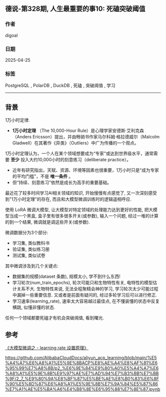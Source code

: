 ## 德说-第328期, 人生最重要的事10: 死磕突破阈值   
                
### 作者                
digoal                
                
### 日期                
2025-04-25               
                
### 标签                
PostgreSQL , PolarDB , DuckDB , 死磕 , 突破阈值 , 学习   
                
----                
                
## 背景        
    
1万小时定律.   
- **1万小时定理** （The 10,000-Hour Rule）是心理学家安德斯·艾利克森（Anders Ericsson）提出，并由畅销书作家马尔科姆·格拉德威尔（Malcolm Gladwell）在其著作《异类》（Outliers）中广为传播的一个观点。  
  
1万小时定理认为，一个人在某个领域想要成为“专家”或达到世界级水平，通常需要 **至少** 投入大约10,000小时的刻意练习（deliberate practice）。  
- 近年有研究指出，天赋、资源、环境等因素也很重要，1万小时只是“成为专家的平均门槛”，不是 **唯一条件** 。  
- 但“持续、刻意练习”依然是成长为高手的重要基础。  
  
最近花了较多时间学习AI相关领域的知识, 开始慢慢有点感觉了, 又一次深刻感受到"1万小时定理"的存在, 而且和大模型微调训练时的逻辑遥相呼应.    
  
使用 LoRA 微调大模型, 让大模型对特定领域的处理能力达到更好的性能, 把大模型当成一个黑盒, 盒子里有很多很多开关(或参数), 输入一个问题, 经过一堆的计算的到一个结果, 微调就是调这些开关(或参数).   
  
微调数据分为3个部分:  
- 学习集, 类似教科书  
- 验证集, 类似练习册  
- 测试集, 类似试卷  
  
其中微调涉及到几个关键点:    
- 数据集的规模(dataset 条数), 规模太小, 学不到什么东西!    
- 学习轮次(num_train_epochs), 轮次可能只和生物特性有关, 电特性的模型估计关系不大. 生物特性来说, 无法全程聚精会神的学习, 学习轮次太少可能过程中漏掉一些重要信息. 又或者是前面有疑问的, 经过多轮学习后可以进行修正.   
- 学习速率(learning_rate), 速率太大容易越过最佳点, 在不懂装懂的状态中反复横跳, 似懂非懂的状态.    
  
  
任何一个领域都要死磕才有机会突破阈值, 看到曙光.    
  
  
## 参考  
[《大模型微调之 - learning rate 设置原理》](../202504/20250412_01.md)    
  
https://github.com/AlibabaCloudDocs/aliyun_acp_learning/blob/main/%E5%A4%A7%E6%A8%A1%E5%9E%8BACP%E8%AE%A4%E8%AF%81%E6%95%99%E7%A8%8B/p2_%E6%9E%84%E9%80%A0%E5%A4%A7%E6%A8%A1%E5%9E%8B%E9%97%AE%E7%AD%94%E7%B3%BB%E7%BB%9F/2_7_%E9%80%9A%E8%BF%87%E5%BE%AE%E8%B0%83%E6%8F%90%E5%8D%87%E6%A8%A1%E5%9E%8B%E7%9A%84%E5%87%86%E7%A1%AE%E5%BA%A6%E4%B8%8E%E6%95%88%E7%8E%87.ipynb  
       
